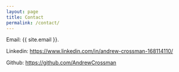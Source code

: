 ```yaml
---
layout: page
title: Contact
permalink: /contact/
---
```



Email: {{ site.email }}.

Linkedin: <https://www.linkedin.com/in/andrew-crossman-168114110/>

Github: <https://github.com/AndrewCrossman>

